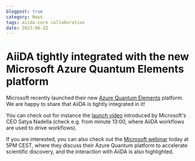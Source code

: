```yaml
---
blogpost: true
category: News
tags: aiida-core collaboration
date: 2023-06-22
---
```


# AiiDA tightly integrated with the new Microsoft Azure Quantum Elements platform

Microsoft recently launched their new [Azure Quantum Elements](https://quantum.microsoft.com/en-us/our-story/quantum-elements-overview) platform. We are happy to share that AiiDA is tightly integrated in it!

You can check out for instance the [launch video](https://news.microsoft.com/azure-quantum-june-event) introduced by Microsoft's CEO Satya Nadella (check e.g. from minute 13:00, where AiiDA workflows are used to drive workflows).

If you are interested, you can also check out the [Microsoft webinar](https://connect.discoveracs.org/CENWebinar_Microsoft_6_22_23?partnerref=Microsoft) today at 5PM CEST, where they discuss their Azure Quantum platform to accelerate scientific discovery, and the interaction with AiiDA is also highlighted.
